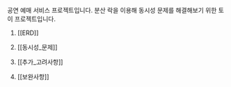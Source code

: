 공연 예매 서비스 프로젝트입니다. 
분산 락을 이용해 동시성 문제를 해결해보기 위한 토이 프로젝트입니다. 

1. [[ERD]]

2. [[동시성_문제]]

3. [[추가_고려사항]]

4. [[보완사항]]